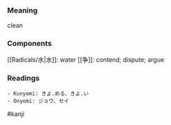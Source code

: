 ### Meaning

clean

### Components

[[Radicals/水|水]]: water [[争]]: contend; dispute; argue

### Readings

```
- Kunyomi: きよ.める、きよ.い
- Onyomi: ジョウ、セイ
```

#kanji